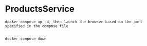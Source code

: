 # ProductsService

```
docker-compose up -d, then launch the browser based on the port specified in the compose file


docker-compose down
```
